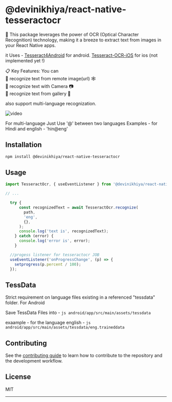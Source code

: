 # @devinikhiya/react-native-tesseractocr
🧠 This package leverages the power of OCR (Optical Character Recognition) technology, making it a breeze to extract text from images in your React Native apps.

it Uses - [Tesseract4Android](https://github.com/adaptech-cz/Tesseract4Android) for android.
 [Tesseract-OCR-iOS](https://github.com/gali8/Tesseract-OCR-iOS) for ios (not implemented yet !)

📋 Key Features:
You can <br>
💫 recognize text from remote image(url) 🕸️  <br>
💫 recognize text with Camera  📷  <br>
💫 recognize text from gallery 📱 <br>

also support multi-language recognization.



![video](https://github.com/Devichand1/react-native-tesseractocr/assets/57847076/efc378b9-9d57-454f-8cf8-5d4571790fd2)



For multi-language 
Just Use '@' between two languages 
Examples -  for Hindi and english - 'hin@eng'
## Installation

```sh
npm install @devinikhiya/react-native-tesseractocr
```

## Usage

```js
import TesseractOcr, { useEventListener } from '@devinikhiya/react-native-tesseractocr';

// ...

  try {
      const recognizedText = await TesseractOcr.recognize(
        path,
        'eng',
        {},
      );
      console.log('text is', recognizedText);
    } catch (error) {
      console.log('error is', error);
    }
```


```js
  //progess listener for tesseractocr JOB
  useEventListener('onProgressChange', (p) => {
    setprogress(p.percent / 100);
  });
  ```

## TessData
   Strict requirement on language files existing in a referenced "tessdata" folder. 
   For Android

   Save TessData Files into - ```js android/app/src/main/assets/tessdata  ```

   exaample -  for the language english - ```js  android/app/src/main/assets/tessdata/eng.traineddata  ```
## Contributing

See the [contributing guide](CONTRIBUTING.md) to learn how to contribute to the repository and the development workflow.

## License

MIT

---

